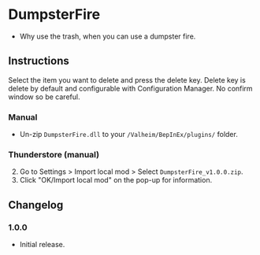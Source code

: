 # DumpsterFire

  * Why use the trash, when you can use a dumpster fire.

## Instructions

Select the item you want to delete and press the delete key. Delete key is delete by default and configurable with Configuration Manager. No confirm window so be careful.

### Manual

  * Un-zip `DumpsterFire.dll` to your `/Valheim/BepInEx/plugins/` folder.

### Thunderstore (manual)

  2. Go to Settings > Import local mod > Select `DumpsterFire_v1.0.0.zip`.
  3. Click "OK/Import local mod" on the pop-up for information.

## Changelog

### 1.0.0

  * Initial release.